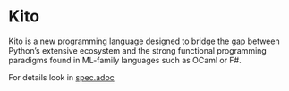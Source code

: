 # Kito

Kito is a new programming language designed to bridge the gap between Python’s extensive ecosystem and the strong functional programming paradigms found in ML-family languages such as OCaml or F#.

For details look in [spec.adoc](./spec.adoc)